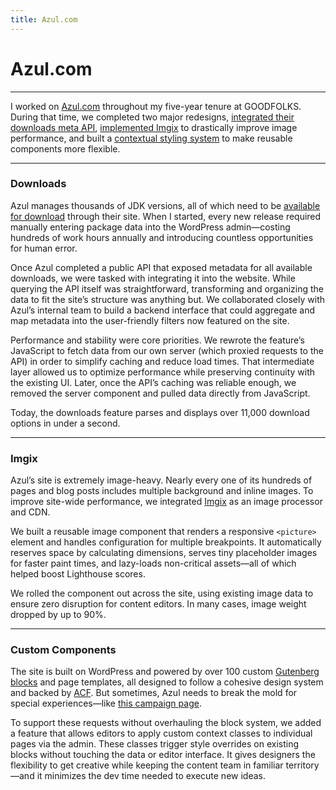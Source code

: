 ```yaml
---
title: Azul.com
---
```


# Azul.com

---

I worked on [Azul.com](https://azul.com/) throughout my five-year tenure at GOODFOLKS. During that time, we completed two major redesigns, [integrated their downloads meta API](#downloads), [implemented Imgix](#imgix) to drastically improve image performance, and built a [contextual styling system](#custom-components) to make reusable components more flexible.

---

### Downloads

Azul manages thousands of JDK versions, all of which need to be [available for download](https://azul.com/downloads/) through their site. When I started, every new release required manually entering package data into the WordPress admin—costing hundreds of work hours annually and introducing countless opportunities for human error.

Once Azul completed a public API that exposed metadata for all available downloads, we were tasked with integrating it into the website. While querying the API itself was straightforward, transforming and organizing the data to fit the site’s structure was anything but. We collaborated closely with Azul’s internal team to build a backend interface that could aggregate and map metadata into the user-friendly filters now featured on the site.

Performance and stability were core priorities. We rewrote the feature’s JavaScript to fetch data from our own server (which proxied requests to the API) in order to simplify caching and reduce load times. That intermediate layer allowed us to optimize performance while preserving continuity with the existing UI. Later, once the API’s caching was reliable enough, we removed the server component and pulled data directly from JavaScript.

Today, the downloads feature parses and displays over 11,000 download options in under a second.

---

### Imgix

Azul’s site is extremely image-heavy. Nearly every one of its hundreds of pages and blog posts includes multiple background and inline images. To improve site-wide performance, we integrated [Imgix](https://imgix.com/) as an image processor and CDN.

We built a reusable image component that renders a responsive `<picture>` element and handles configuration for multiple breakpoints. It automatically reserves space by calculating dimensions, serves tiny placeholder images for faster paint times, and lazy-loads non-critical assets—all of which helped boost Lighthouse scores.

We rolled the component out across the site, using existing image data to ensure zero disruption for content editors. In many cases, image weight dropped by up to 90%.

---

### Custom Components

The site is built on WordPress and powered by over 100 custom [Gutenberg blocks](https://wordpress.org/gutenberg/) and page templates, all designed to follow a cohesive design system and backed by [ACF](https://www.advancedcustomfields.com/). But sometimes, Azul needs to break the mold for special experiences—like [this campaign page](https://www.azul.com/oracle-java-therapy/).

To support these requests without overhauling the block system, we added a feature that allows editors to apply custom context classes to individual pages via the admin. These classes trigger style overrides on existing blocks without touching the data or editor interface. It gives designers the flexibility to get creative while keeping the content team in familiar territory—and it minimizes the dev time needed to execute new ideas.
